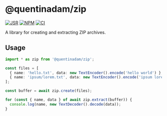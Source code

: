 # @quentinadam/zip

[![JSR][jsr-image]][jsr-url] [![NPM][npm-image]][npm-url] [![CI][ci-image]][ci-url]

A library for creating and extracting ZIP archives.

## Usage

```ts
import * as zip from '@quentinadam/zip';

const files = [
  { name: 'hello.txt', data: new TextEncoder().encode('hello world') },
  { name: 'ipsum/lorem.txt', data: new TextEncoder().encode('ipsum lorem') },
];

const buffer = await zip.create(files);

for (const { name, data } of await zip.extract(buffer)) {
  console.log(name, new TextDecoder().decode(data));
}
```

[ci-image]: https://img.shields.io/github/actions/workflow/status/quentinadam/deno-zip/ci.yml?branch=main&logo=github&style=flat-square
[ci-url]: https://github.com/quentinadam/deno-zip/actions/workflows/ci.yml
[npm-image]: https://img.shields.io/npm/v/@quentinadam/zip.svg?style=flat-square
[npm-url]: https://npmjs.org/package/@quentinadam/zip
[jsr-image]: https://jsr.io/badges/@quentinadam/zip?style=flat-square
[jsr-url]: https://jsr.io/@quentinadam/zip
